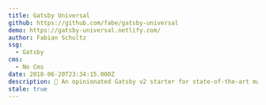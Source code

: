 ```yaml
---
title: Gatsby Universal
github: https://github.com/fabe/gatsby-universal
demo: https://gatsby-universal.netlify.com/
author: Fabian Schultz
ssg:
  - Gatsby
cms:
  - No Cms
date: 2018-06-20T23:34:15.000Z
description: 🔮 An opinionated Gatsby v2 starter for state-of-the-art marketing sites.
stale: true
---
```

